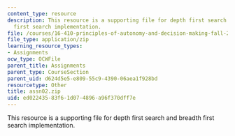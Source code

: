 ```yaml
---
content_type: resource
description: This resource is a supporting file for depth first search and breadth
  first search implementation.
file: /courses/16-410-principles-of-autonomy-and-decision-making-fall-2010/ed02243583f61d074896a96f370dff7e_assn02.zip
file_type: application/zip
learning_resource_types:
- Assignments
ocw_type: OCWFile
parent_title: Assignments
parent_type: CourseSection
parent_uid: d624d5e5-e809-55c9-4390-06aea1f928bd
resourcetype: Other
title: assn02.zip
uid: ed022435-83f6-1d07-4896-a96f370dff7e
---
```

This resource is a supporting file for depth first search and breadth first search implementation.

